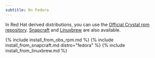 ```yaml
---
subtitle: On Fedora
---
```


In Red Hat derived distributions, you can use the [Official Crystal rpm repository](#official-crystal-rpm-repository).
[Snapcraft](#snapcraft) and [Linuxbrew](#linuxbrew) are also available.

{% include install_from_obs_rpm.md %}
{% include install_from_snapcraft.md distro="fedora" %}
{% include install_from_linuxbrew.md %}
